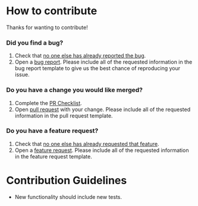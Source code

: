 # How to contribute

Thanks for wanting to contribute!

### Did you find a bug?
1. Check that [no one else has already reported the bug][bug-list-link].
2. Open a [bug report][bug-issue-link]. Please include all of the requested information in the bug report template to give us the best chance of reproducing your issue.

### Do you have a change you would like merged?
1. Complete the [PR Checklist][pull-request-template-checklist].
2. Open [pull request][pull-request-link] with your change. Please include all of the requested information in the pull request template.

### Do you have a feature request?
1. Check that [no one else has already requested that feature][enhancement-list-link].
2. Open a [feature request][feature-issue-link]. Please include all of the requested information in the feature request template.

# Contribution Guidelines
* New functionality should include new tests.

[bug-issue-link]: https://github.com/AJGranowski/preceding-tag-action/issues/new?assignees=&labels=bug&projects=&template=bug-report.md&title=
[bug-list-link]: https://github.com/AJGranowski/preceding-tag-action/labels/bug
[enhancement-list-link]: https://github.com/AJGranowski/preceding-tag-action/issues?q=label%3Aenhancement
[feature-issue-link]: https://github.com/AJGranowski/preceding-tag-action/issues/new?assignees=&labels=enhancement&projects=&template=feature-request.md&title=
[pull-request-link]: https://github.com/AJGranowski/preceding-tag-action/compare
[pull-request-template-checklist]: https://github.com/AJGranowski/preceding-tag-action/blob/main/.github/pull_request_template.md#checklist-before-merging
